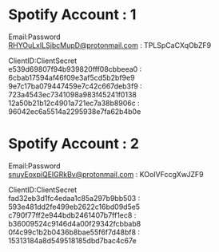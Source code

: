 # Spotify Account : 1

Email:Password   
RHYOuLxILSjbcMupD@protonmail.com : TPLSpCaCXqObZF9

ClientID:ClientSecret    
e539d69807f94b939820fff08cbbeea0 : 6cbab17594af46f09e3af5cd5b2bf9e9   
9e7c17ba079447459e7c42c667deb3f9 : 723a4543ec7341098a983f45241f0138   
12a50b21b12c4901a721ec7a38b8906c : 96042ec6a5514a2295938e7fa62b4b0e   


# Spotify Account : 2

Email:Password   
snuyEoxpiQElGRkBv@protonmail.com : KOoIVFccgXwJZF9

ClientID:ClientSecret    
fad32eb3d1fc4edaa1c85a297b9bb503 : 593e481dd2fe499eb2622c16bd09d5e5   
c790f77ff2e944bdb2461407b7ff1ec8 : b36009524c9146d4a00f29342fcbbab8   
0f4c99c1b2b0436b8bae55f6f7d48bf8 : 15313184a8d549518185dbd7bac4c67e   

